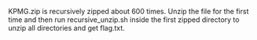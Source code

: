 KPMG.zip is recursively zipped about 600 times. Unzip the file for the first time and then run recursive_unzip.sh inside the first zipped directory to unzip all directories and get flag.txt.
